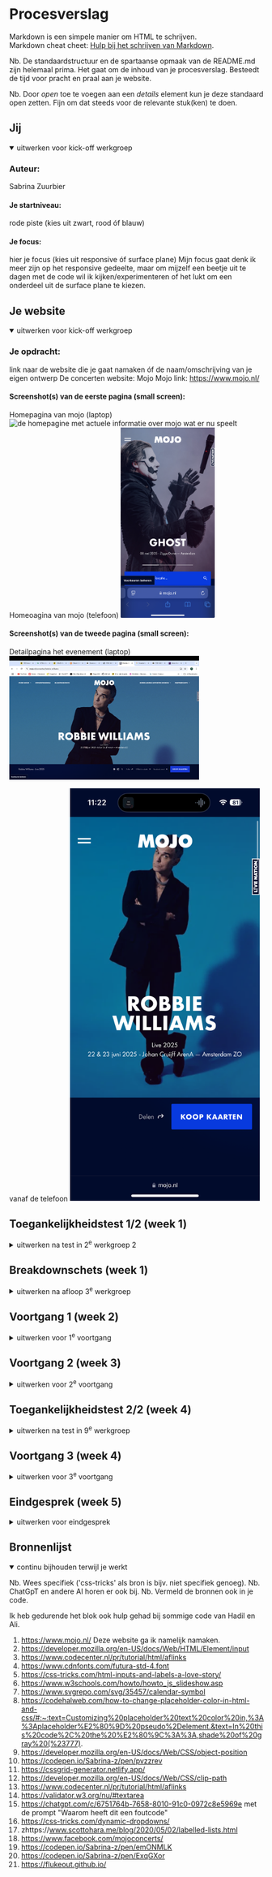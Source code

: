 # Procesverslag
Markdown is een simpele manier om HTML te schrijven.  
Markdown cheat cheet: [Hulp bij het schrijven van Markdown](https://github.com/adam-p/markdown-here/wiki/Markdown-Cheatsheet).

Nb. De standaardstructuur en de spartaanse opmaak van de README.md zijn helemaal prima. Het gaat om de inhoud van je procesverslag. Besteedt de tijd voor pracht en praal aan je website.

Nb. Door *open* toe te voegen aan een *details* element kun je deze standaard open zetten. Fijn om dat steeds voor de relevante stuk(ken) te doen.





## Jij

<details open>
  <summary>uitwerken voor kick-off werkgroep</summary>

  ### Auteur:
  Sabrina Zuurbier

  #### Je startniveau:
  rode piste (kies uit zwart, rood óf blauw)

  #### Je focus:
  hier je focus (kies uit responsive óf surface plane)
  Mijn focus gaat denk ik meer zijn op het responsive gedeelte, maar om mijzelf een beetje uit te dagen met de code wil ik kijken/experimenteren of het lukt om een onderdeel uit de surface plane te kiezen.
 
</details>





## Je website

<details open>
  <summary>uitwerken voor kick-off werkgroep</summary>

  ### Je opdracht:
  link naar de website die je gaat namaken óf de naam/omschrijving van je eigen ontwerp
  De concerten website: Mojo
  Mojo link: https://www.mojo.nl/ 

  #### Screenshot(s) van de eerste pagina (small screen): 
  Homepagina van mojo (laptop)
  <img src="readme-images/mojo-homepage.png" width="375px" alt="de homepagine met actuele informatie over mojo wat er nu speelt">
  Homeoagina van mojo (telefoon)
 <img src="readme-images/mojo-homepagina-telefoon.jpg" height="375px" alt="de homepagine met actuele informatie over mojo wat er nu speelt telefoon formaat">

  #### Screenshot(s) van de tweede pagina (small screen):
Detailpagina het evenement (laptop)
 <img src="readme-images/detailpagina-robbie-williams.jpg" width="375px" alt="de detailpagina van het evenement robbie williams"> 

 vanaf de telefoon
  <img src="readme-images/robbie-williams-pagina.PNG" width="375px" alt="de detailpagina van het evenement robbie williams"> 
</details>



## Toegankelijkheidstest 1/2 (week 1)

<details>
  <summary>uitwerken na test in 2<sup>e</sup> werkgroep 2</summary>

  ### Bevindingen
 Bevindingen van crea de website van Maja: https://www.crea.nl/ 
 Bij een van de mogelijkheden bij november staan er pijltjes naar links en rechts die pakt hij helemaal niet.
 bij de dropdown menu krijg je geen optie om het te openen, na wat proberen moet je er alleen op enter klikken.
 Je moet wel weten wat level 3 heading betekent als je zo'n screenreader gebruikt.
 Je kan bij de evenementen krijg je niet de optie om erop te klikken, terwijl dit wel kan. Hij leest alleen de woorden voor.
 Hij benoemd de foto's niet.

 Bij mijn eigen site Mojo:
 -Soms slaat hij bepaalde dingen gewoon over. 
 -De ene keer pakt hij de images wel met de screenrecorder de andere keer niet.
 -Heel handig dat hij ook de tekst van de logo's voorleest. 
 -Wat praat het veel

 <bold> WCAG checklist </bold>
 <img src="readme-images/wcag-1.jpg" height="375px" alt="Pagina 1 van de wcag checklist">
  <img src="readme-images/wcag-2.jpg" height="375px" alt="Pagina 2 van de wcag checklist">
  <img src="readme-images/wcag-3.jpg" height="375px" alt="Pagina 3 van de wcag checklist">
  <img src="readme-images/wcag-4.jpg" height="375px" alt="Pagina 4 van de wcag checklist">
   <img src="readme-images/wcag5.jpg" height="375px" alt="Pagina 5 van de wcag 
   checklist">
  <img src="readme-images/wcag-6.jpg" height="375px" alt="Pagina 6 van de wcag checklist">


reflectie: 
Ik vond het best wel veel werk om in te vullen en sommige onderdelen van die WCAG checklist vond ik best wel lastig
te vinden. Maar ik snap het nut er wel van in.

Daarentegen vond ik die screenreader grappig om een keer mee gewerkt te hebben, maar ik vind
wel dat hij heel veel voorleest. Volgens mij zijn er ook veel meer functies waarbij je gerichter dingen kan
laten voorlezen, maar daar ben ik nog niet helemaal achter gekomen. 
</details>


## Breakdownschets (week 1)

<details>
  <summary>uitwerken na afloop 3<sup>e</sup> werkgroep</summary>

  ### de hele pagina: 
  <img src="readme-images/breakdownschets.jpg" width="375px" alt="breakdown van de hele pagina">

  ### dynamisch deel (bijv menu): 
  <img src="readme-images/menu-breakdown.png" width="375px" alt="breakdown van een dynamisch deel">

  ### wellicht nog een dynamisch deel (bijv filter): 
  <img src="readme-images/filter-breakdown.png" height="375px" alt="breakdown van nog een dynamisch deel">

Reflectie: 
Dit vond ik wel een handige opgave om te doen, want zo heb je meteen een overzicht over hoe jouw html pagina
eruit moet komen te zien en dat is prettig. Soms vond ik het bij mojo best wel lastig om te benoemen of het logo nu 
een afbeelding is of een tekst. En de datum bij elke event nu een footer is of gewoon een p. 

</details>





## Voortgang 1 (week 2)

<details>
  <summary>uitwerken voor 1<sup>e</sup> voortgang</summary>

  ### Stand van zaken
  hier dit ging goed & dit was lastig (neem ook screenshots op van delen van je website en code)

  Goed: de opdrachten die wij tijdens de les kregen over de verschillende onderwerpen gingen wel goed.

  Wat slechter:
  Toen ik mijn eigen html begon op te stellen was ik wat verward en wist ik sommige dingen niet meer goed terug te halen van vorig jaar. Zoals het gebruik van de ul en de sections, wanneer is het handig om dat te gebruiken. Zoals je hieronder kan zien zie je verschillende vlakken en in eerste instantie dacht ik dat dat allemaal sections waren, maar omdat het vaker terug komt en het lijkt ook op een lijst kon dat ook als een ul genoteerd worden.
 <img src="readme-images/voorbeeld-voortgang-week1.png" height="375px" alt="Screenshot Mojo pagina.">

  Wat ik nu hiervoor heb gedaan is het volgende
   <img src="readme-images/voorbeeld2-voorlichting-code.png" height="375px" alt="Screenshot code een ul pagina.">
  Ik heb een li in de ul gezet met daarin de a want alle items daarin zijn klikbaar. Is dit de juiste manier om dit te doen?


  ### Agenda voor meeting
  samen met je groepje opstellen

  | Sabrina                            | Jeppe              | Rafi         | student 4        |
  | ---                                | ---                | ---          | ---              |
  | Ul/Sections                        | en dit             | Bronvermelden| en dan ik dat    |
  | H boven img?                       | dit als er tijd is | nog een punt | dit wil ik zeker |
  | Fieldset voor de from              | ...                | ...          | ...              |
  | links waar ik nu niks meer moet?   | ...                | ...          | ...              |
  | Bronvermelden hoe precies?         | ...                | ...          | ...    

  ### Verslag van meeting
  hier na afloop snel de uitkomsten van de meeting vastleggen

  - De bronnen voor de video's en imgs hoeven niet specifiek een bronvermelding bij, want het is voor een schoolopdracht.
  - Er mag geen H in de ul, dus die moet ik aanpassen naar een p en dan stijlen als een h
  - Om de fieldset hoeft geen article, want het is geen stuk tekst. Dus het kan zonder gebruikt worden, maar je kan er dus ook een ul van maken of een div gebruiken.
  - Van al die items met verschillende evenementen moet ik dus een ul gebruiken en daaromheen een section maken, want er staat wel gewoon een heading in.
  -  a>Hrefs die nergens naar lijden kan je leeg laten of een / erin zetten.
  - Voor de footer en de icons die je daar van de social media heb kan je beter de svg's gebruiken, daardoor kan je die ook makkelijker animeren.
  - als je video's wilt van youtube kan je de embed code kopieren van youtube erin zetten en dan heb je die te zien, vgm kan dit ook voor de spotify doen.
  - In de css eerst de algemene styling en daarna gewoon de pagina van boven naar beneden erin zetten.
  - Er moet een form om alle fieldsets heen

</details>





## Voortgang 2 (week 3)

<details>
  <summary>uitwerken voor 2<sup>e</sup> voortgang</summary>

  ### Stand van zaken
In het begin had ik wat moeite met de flex methode, maar dat lukt nu wel aardig goed. Soms twijfel ik of code goed genoteerd staat zoals:
   <img src="readme-images/screenshot-footer-voortgang2.png" height="375px" alt="Screenshot code een position pagina.">
Ik heb namelijk gebruik gemaakt van een -X getal en ik weet niet of dit wel de juiste manier is om dat dan zo te noteren.
Verder loop ik tegen dingen aan die dan nog net te hoog gegrepen zijn, zoals bijvoorbeeld een slider met buttons. In plaats daarvan heb ik nu een afbeelding waarbij je kan scrollen naar rechts en weer terug.
Ik merk ook wel dat ik steeds beter begin te worden in het gebruiken van de selectoren, alhoewel ik wel vaak de :nth-of-type gebruik.

Als laatste heb ik moeite met mijn fieldset, daarbij heb ik een hover gemaakt, maar die werkt alleen op een klein gedeelte terwijl ik die over de hele breedte eigenlijk wil hebben net als de zoek. Zie hieronder het voorbeeld bij de, kies genre, button.
 <img src="readme-images/hover-probleem-voortgang2.png" height="375px" alt="Screenshot code een van de hover homepagina.">

  ### Agenda voor meeting
  samen met je groepje opstellen

  |Sabrina                 | Jeppe              | Rafi                     | 
  | ---                    | ---                | ---                      | 
  | hover                  | ...                | loop atribute bij video  | 
  | position veel in de min| ...                | ...                      | 
  | vraagje over font      | ...                | ...                      | 
  | juiste opbouw css      | ...                | ...                      | 

  ### Verslag van meeting
  hier na afloop snel de uitkomsten van de meeting vastleggen

  - Bij de checkboxes kan je beter gebruik maken van de details met daarin label en dan daarin de summary, daar geef je dan aan wat zogezegd de titel is van het kopje die tevoorschijn komt in je viewport. In de label zet je dan de input met type checkbox. 
  - De fieldset is de section van een form
  - In een label gaat de for gepaard met de id waardoor je ook op de label kan klikken en dan kan je meteen al iets intypen in de input field.
-   Als je de header position fixed zet, dan komt de afbeelding achter de header te staan en blijft de header gewoon op zijn plek staan.
- Bij de footer en dan de span kan ik de bottom element in de css weg laten
- De h1 die ik heb staan moet de logo worden van de pagina, omdat de h1 niet Robbie Williams is.
- Maandag de opbouw van de css bespreken in de les.
- Je moet gewoon kijken wat je wilt leren en daar meer je aandacht op focussen, de docent gaat niet kijken of je alles een op een hebt weten na te maken van de website die jij hebt gekozen.
- Gebruik van een video kan je de breedte aanpassen door VW te gebruiken bij de width.
- Een fieldset heeft een legend nodig dat is de h van de fieldset, deze kan je ook hidden doen

</details>





## Toegankelijkheidstest 2/2 (week 4)

<details>
  <summary>uitwerken na test in 9<sup>e</sup> werkgroep</summary>

  ### Bevindingen
  Lijst met je bevindingen die in de test naar voren kwamen (geef ook aan wat er verbeterd is):

  Verschillen: 
  Hieronder zie je alle afbeeldingen van de checklist die ik heb ingevuld. Er zijn heel wat dingen verbeterd, zo is de html beter gevalidate en hebben de heading levels een veel betere volgorde dan bij de orginele site. Daarnaast is er in deze site ook beter gebruik gemaakt van unordered lists. 

   <img src="https://github.com/user-attachments/assets/ada104b5-6673-40f4-801f-f4df0b89bafa" height="375px" alt="De eerste pagina van de wcag checklist test">
   <img src="  https://github.com/user-attachments/assets/15aae57a-03fc-46fe-a721-fd34a988ddc6" height="375px" alt="De tweede pagina van de wcag checklist test">
   <img src="https://github.com/user-attachments/assets/3a17696a-7285-4899-8ec2-71ee2d795ccc" height="375px" alt="De derde pagina van de wcag checklist test">
   <img src="https://github.com/user-attachments/assets/5358edc6-872f-45fa-ad4c-85b303467bd4" height="375px" alt="De vierde pagina van de wcag checklist test">
   <img src="https://github.com/user-attachments/assets/3af4ac35-5862-4571-9336-651c981b1724" height="375px" alt="De vijfde pagina van de wcag checklist test">
   
De directe link naar het mapje werkte voor de afbeelding niet, dus heb ik het zo met Hadil samen opgelost.


Daarnaast zijn er nog wel wat punten die verbeterd kunnen worden om de site toegankelijk te kunnen maken door bijvoorbeeld bij de video's wel een transcriptie te zetten, of dat aan te bieden door er een button te plaatsen. 

Ook heb ik gemerkt met de screenreader, dat zodra hij bij de iframe van de spotify is dat hij dan daar ook heading levels in heeft. Je mag maar 1 h1 in je pagina hebben, maar daar zit er dus ook een in. Plus met de screenreader gaat hij ook elk liedje langs met een h3 en een h4. Maar er zitten vijftig nummers in de lijst, dus je hoort dit vijftig keer. Dit is natuurlijk niet echt gebruiksvriendelijk en er is ook geen mogelijkheid om dit te skippen. 

Mijn stappen: 
Daarnaast kwam ik er ook achter dat het handig is om extra aria-labels toe te voegen aan lijstjes. Zo kan de schreen reader voorlezen wat voor een lijst zij voor zich hebben. Zie hieronder.
<img src="readme-images/ullist-arialabels.png" height="375px" alt="Plaatje met daarin code, waarin ik de aria -label laat zien.">

Voor de kwestie met de spotify lijst heb ik geprobeerd om een afspeellijst toe te voegen via youtube. Maar als ik dat doe krijg ik code van alleen dat nummer wat erin staat. Dus dat lukte niet.
<img src="readme-images/proberen-afspeellijst-via-youtube.png" height="375px" alt="Screenshot van youtube, waarbij ik heb geprobeerd om de playlist in de code te krijgen.">

Ook werden de i frames niet duidelijk voorgelezen met de screenreader en voornamelijk de spotify lijst die werd overgeslagen, ik vermoed omdat het een link is, want daar liep ik tegen dat andere probleem aan. Dus ik heb bij die twee elementen een unieke aria-abel gegeven zodat ze goed worden voorgelezen met de sceenreader.
<img src="readme-images/aria-label-i-frame.png" height="375px" alt="Screenshot van code uit html met de aria-abels bij de iframes.">

Aanbevelingen:
Voor de frame van spotify zou in de toekomst een skip link moeten maken, zodat je dat onderdeel kan overslaan. En je de rest van de content gewoon kan beluisteren.
Ook zou er eentje boven in de pagina bij de detailpagina, zodat ze meteen tickets kunnen kopen voor hun uitgekozen artiest. Anders moeten ze eerst door alle informatie gaan voordat ze eindelijk tickets kunnen bemachtigen. En met het kopen van tickets tellen die seconden, want bij de meeste ticketssales zijn de tickets al binnen een paar minuten uitverkocht (Dit weet ik uit uit ervaring).


Ook als mensen een transcriptie voor de video willen zou dat ook beschikbaar moeten zijn. Dit zou opgelost kunnen worden door een button te plaatsen. Alhoewel er in de video wel een button staat, maar deze kan je helemaal niet gebruiken.

Als ik voor surface plane had gekozen, zou ik een aantal buttons toevoegen om zo verschillende opties te bieden om de site nog toegangelijker te maken, zoals bijvoorbeeld een lichte interface inplaats van het donkerblauwe achtergrond wat er nu is. 

</details>





## Voortgang 3 (week 4)

<details>
  <summary>uitwerken voor 3<sup>e</sup> voortgang</summary>

  ### Stand van zaken
In de loop van deze week liep ik ineens tegen een probleem aan dat mijn justify content het niet meer deed, terwijl ik wel op de container een display flex had gezet. 
   <img src="readme-images/probleem-met-justify-content.png" height="375px" alt="Screenshot code een van het probleem justify content">
   Dit element wilde ik aan het begin plaatsen, maar op de een of andere manier wilde hij dat niet doen. 

   Daarnaast dat ik bezig was met het maken van de tweede pagina, kan je dan gewoon gebruik maken van de code die je hebt geschreven voor de eerste pagina en dan daarna de andere dingen los noteren, die je dan extra anders wilt hebben? Of moet je dan alles opnieuw herhalen? want anders wordt het niet echt overzichtelijk. 
    <img src="readme-images/vraag-over-vormgeving.png" alt="Screenshot code met dezelfde achtergrond kleur en padding">

Voordat we het feedback gesprek hadden had ik niet heel veel vragen, want ik heb de bovenstaande problemen kunnen oplossen gedurende de week.
Daarnaast had ik enkel wat vragen over dit readMe bestand en heb deze ook gesteld.

  ### Agenda voor meeting
  samen met je groepje opstellen

  | Sabrina                                             | student 2          | student 3    | student 4        |
  | ---                                                 | ---                | ---          | ---              |
  | WCAG/Aanbeveling documentatie                       | en dit             | en ik dit    | en dan ik dat    |
  | Kan ik te veel regels css hebben                    | dit als er tijd is | nog een punt | dit wil ik zeker |
  | wat wordt er met karakteristieken bij eindgesprek   | ...                | ...          | ...              |


  ### Verslag van meeting
  hier na afloop snel de uitkomsten van de meeting vastleggen

  - Over die wcag de aanbeveling noteren. Maar eventueel een design ervoor in figma maken. Nog even navragen bij Vasilis. Je moet bij je aanbeveling alleen je inzichten noteren en wat niet is gelukt en wat wel.
  - 320px beginnen met responsive en telkens met 20em kijken of het nog klopt.
  - Karakeristieken?? In de readMe wat moet daar? Ook even vragen aan Vasilis. Je moet daar screenshots van je officiele pagina plaatsen.
  - Tabjes even naar kijken. Sneltoets formateren: cmd shift f.
</details>





## Eindgesprek (week 5)

<details>
  <summary>uitwerken voor eindgesprek</summary>

  ### Je uitkomst - karakteristiek screenshots:
  <img src="readme-images/dummy-plaatje.jpg" width="375px" alt="uitomst opdracht 1">


  ### Dit ging goed/Heb ik geleerd: 
  Tijdens dit blok heb ik ontzettend veel geleerd, ik heb geleerd hoe ik iets responsive moet maken, ik heb voor het eerst een grid gebruikt, maar ook position. Bovendien ben ik trots dat ik het zover heb geshcopt met het na proberen te maken van de website. Wat wel goed ging was het schrijven van de html en de basis van de css.

  <img src="readme-images/dummy-plaatje.jpg" width="375px" alt="top">

  Ook heb ik, omdat ik het een leuk onderdeel vond om te leren een animatie erbij gevoegd,


  ### Dit was lastig/Is niet gelukt:
  Wat ik wel wat lastig vond was de tweede site stijlen, nadat ik de eerste had gedaan, omdat ik deels wel wat kon hergebruiken, maar ook heel veel niet en als ik dan iets aanpaste veranderde er ook weer iets anders. Daardoor had ik het idee alsof er gewoon geen einde aan kwam en ik die fouten steeds maar moest blijven aanpassen. 

  <img src="readme-images/dummy-plaatje.jpg" width="375px" alt="bummer">
</details>





## Bronnenlijst

<details open>
  <summary>continu bijhouden terwijl je werkt</summary>

  Nb. Wees specifiek ('css-tricks' als bron is bijv. niet specifiek genoeg). 
  Nb. ChatGpT en andere AI horen er ook bij.
  Nb. Vermeld de bronnen ook in je code.

Ik heb gedurende het blok ook hulp gehad bij sommige code van Hadil en Ali.
  1. https://www.mojo.nl/ Deze website ga ik namelijk namaken.
  2. https://developer.mozilla.org/en-US/docs/Web/HTML/Element/input 
  3. https://www.codecenter.nl/pr/tutorial/html/aflinks
  4. https://www.cdnfonts.com/futura-std-4.font 
  5. https://css-tricks.com/html-inputs-and-labels-a-love-story/
  6. https://www.w3schools.com/howto/howto_js_slideshow.asp 
  7. https://www.svgrepo.com/svg/35457/calendar-symbol 
  8. https://codehalweb.com/how-to-change-placeholder-color-in-html-and-css/#:~:text=Customizing%20placeholder%20text%20color%20in,%3A%3Aplaceholder%E2%80%9D%20pseudo%2Delement.&text=In%20this%20code%2C%20the%20%E2%80%9C%3A%3A,shade%20of%20gray%20(%23777). 
  9. https://developer.mozilla.org/en-US/docs/Web/CSS/object-position 
  10. https://codepen.io/Sabrina-z/pen/pvzzrev 
  11. https://cssgrid-generator.netlify.app/ 
  12. https://developer.mozilla.org/en-US/docs/Web/CSS/clip-path 
  13. https://www.codecenter.nl/pr/tutorial/html/aflinks
  14. https://validator.w3.org/nu/#textarea 
  15. https://chatgpt.com/c/6751764b-7658-8010-91c0-0972c8e5969e  met de prompt "Waarom heeft dit een foutcode"
  16. https://css-tricks.com/dynamic-dropdowns/ 
  17. zhttps://www.scottohara.me/blog/2020/05/02/labelled-lists.html  
  18. https://www.facebook.com/mojoconcerts/ 
  19. https://codepen.io/Sabrina-z/pen/emONMLK 
  20.  https://codepen.io/Sabrina-z/pen/ExqGXor 
  21. https://flukeout.github.io/ 

</details>
